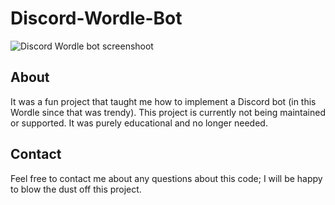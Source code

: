 # Discord-Wordle-Bot
![Discord Wordle bot screenshoot](https://github.com/DogeLovesHipster/Discord-Wordle-Bot/assets/97068564/a0e1328f-19d6-401f-8573-72fcffe7825d)

## About
It was a fun project that taught me how to implement a Discord bot (in this Wordle since that was trendy). This project is currently not being maintained or supported. It was purely educational and no longer needed. 

## Contact
Feel free to contact me about any questions about this code; I will be happy to blow the dust off this project.
